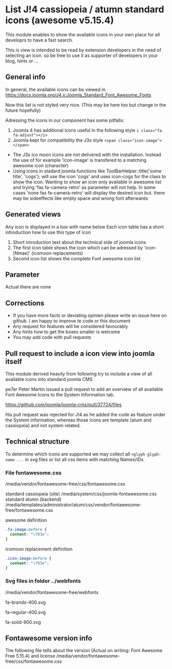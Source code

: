 # List J!4 cassiopeia / atumn standard icons (awesome v5.15.4)

This module enables to show the available icons in your own place for all developrs to have a fast search.

This is view is intended to be read by extension developers in the need of selecting an icon. so be free to use it as supporter of developers in your blog, hints or ...

## General info
In general, the available icons can be viewed in
https://docs.joomla.org/J4.x:Joomla_Standard_Font_Awesome_Fonts

Now this list is not styled very nice.
(This may be here too but change in the future hopefully)

Adressing the icons in our component has some pitfalls:

1) Joomla 4 has additional icons useful in the following style  ``` i class="fa fa-adjust"></i> ```
1) Joomla kept for compatibility the J3x style ```<span class="icon-image"> </span>```

* The J3x ico moon icons are not delivered with the installation. Instead the use of for example 'icon-image' is transfered to a matching awesome icon (character)
* Using icons in stadard joomla functions like
   ToolBarHelper::title('some title', 'cogs'); will use the icon 'cogs' and uses icon-cogs for the class to show the icon.
   Wanting to show an icon only available in awesome list and trying 'fas fa-camera-retro' as parameter will not help. In some cases 'none fas fa-camera-retro' will display the desired icon but. there may be sideeffects like empty space and wrong font afterwards

## Generated views

Any icon is displayed in a box with name below
Each icon table has a short introduction how to use this type of icon
1) Short introduction text about the technical side of joomla icons
1) The first icon table shows the icon which can be adressed by 'icon-[Nmae]' (icomoon replacements)
1) Second icon list shows the complete Font awesome icon list

## Parameter

Actual there are none

## Corrections
* If you have more facts or deviating opinien please write an issue here on github. I am happy to improve te code or this document
* Any request for features will be considered favourably
* Any hints how to get the boxes smaller is welcome
* You may add code with pull requests

## Pull request to include a icon view into joomla itself

This module derived heavily from following try to include a view of all available icons
into standard joomla CMS

pe7er Peter Martin issued a pull request to add an overview of all available Font Awesome Icons to the System Information tab.

https://github.com/joomla/joomla-cms/pull/37724/files

His pull request was rejected for J!4 as he added the code as feature under the System information, whereas those Icons are template (atum and cassiopeia) and not system related.

## Technical structure

To determine which icons are supported we may collect all ``` <glyph glyph-name ... ``` in svg files or list all css items with matching Names/IDs

### File fontawesome.css
/media/vendor/fontawesome-free/css/fontawesome.css

standard cassiopeia (site)
/media/system/css/joomla-fontawesome.css
standard atumn (backend)
/media/templates/administrator/atum/css/vendor/fontawesome-free/fontawesome.css

awesome definition
```css
.fa-image:before {
  content: "\f03e";
}
```

icomoon replacement definition
```css
.icon-image:before {
  content: "\f03e";
}
```

### Svg files in folder ../webfonts

/media/vendor/fontawesome-free/webfonts

fa-brands-400.svg

fa-regular-400.svg

fa-solid-900.svg


## Fontawesome version info

The following file tells about the version (Actual on writing: Font Awesome Free 5.15.4) and license
/media/vendor/fontawesome-free/css/fontawesome.css
